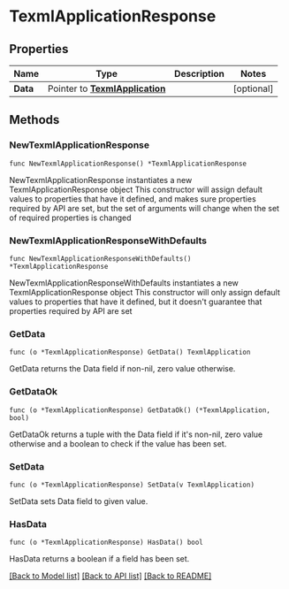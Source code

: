 # TexmlApplicationResponse

## Properties

Name | Type | Description | Notes
------------ | ------------- | ------------- | -------------
**Data** | Pointer to [**TexmlApplication**](TexmlApplication.md) |  | [optional] 

## Methods

### NewTexmlApplicationResponse

`func NewTexmlApplicationResponse() *TexmlApplicationResponse`

NewTexmlApplicationResponse instantiates a new TexmlApplicationResponse object
This constructor will assign default values to properties that have it defined,
and makes sure properties required by API are set, but the set of arguments
will change when the set of required properties is changed

### NewTexmlApplicationResponseWithDefaults

`func NewTexmlApplicationResponseWithDefaults() *TexmlApplicationResponse`

NewTexmlApplicationResponseWithDefaults instantiates a new TexmlApplicationResponse object
This constructor will only assign default values to properties that have it defined,
but it doesn't guarantee that properties required by API are set

### GetData

`func (o *TexmlApplicationResponse) GetData() TexmlApplication`

GetData returns the Data field if non-nil, zero value otherwise.

### GetDataOk

`func (o *TexmlApplicationResponse) GetDataOk() (*TexmlApplication, bool)`

GetDataOk returns a tuple with the Data field if it's non-nil, zero value otherwise
and a boolean to check if the value has been set.

### SetData

`func (o *TexmlApplicationResponse) SetData(v TexmlApplication)`

SetData sets Data field to given value.

### HasData

`func (o *TexmlApplicationResponse) HasData() bool`

HasData returns a boolean if a field has been set.


[[Back to Model list]](../README.md#documentation-for-models) [[Back to API list]](../README.md#documentation-for-api-endpoints) [[Back to README]](../README.md)


